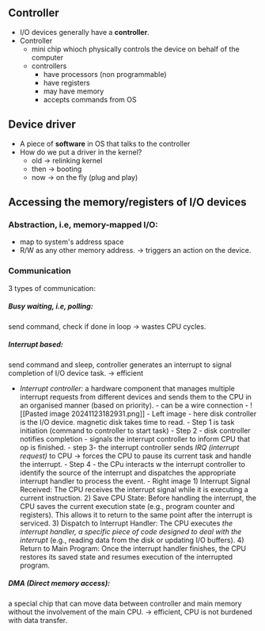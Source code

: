 ## Controller
- I/O devices generally have a **controller**.
- Controller
	- mini chip whioch physically controls the device on behalf of the computer
	- controllers 
		- have processors (non programmable)
		- have registers
		- may have memory
		- accepts commands from OS
	
## Device driver
- A piece of **software** in OS that talks to the controller
- How do we put a driver in the kernel?
	- old -> relinking kernel
	- then -> booting
	- now -> on the fly (plug and play)

## Accessing the memory/registers of I/O devices
### Abstraction, i.e, memory-mapped I/O: 
- map to system's address space
- R/W as any other memory address. -> triggers an action on the device.
### Communication
3 types of communication:
#####  *Busy waiting, i.e, polling*: 
send command, check if done in loop -> wastes CPU cycles.
##### *Interrupt based*: 
send command and sleep, controller generates an interrupt to signal completion of I/O device task. -> efficient
- *Interrupt controller:* a hardware component that manages multiple interrupt requests from different devices and sends them to the CPU in an organised manner (based on priority).
		- can be a wire connection
		- ![[Pasted image 20241123182931.png]]
		- Left image
			- here disk controller is the I/O device. magnetic disk takes time to read.
			- Step 1 is task initiation (command to controller to start task)
			- Step 2 - disk controller notifies completion - signals the interrupt controller to inform CPU that op is finished.
			- step 3- the interrupt controller sends *IRQ (interrupt request)* to CPU -> forces the CPU to pause its current task and handle the interrupt.
			- Step 4 - the CPu interacts w the interrupt controller to identify the source of the interrupt and dispatches the appropriate interrupt handler to process the event.
		- Right image
			1) Interrupt Signal Received: The CPU receives the interrupt signal while it is executing a current instruction.
			2) Save CPU State: Before handling the interrupt, the CPU saves the current execution state (e.g., program counter and registers). This allows it to return to the same point after the interrupt is serviced.
			3) Dispatch to Interrupt Handler: The CPU executes *the interrupt handler, a specific piece of code designed to deal with the interrupt* (e.g., reading data from the disk or updating I/O buffers).
			4) Return to Main Program: Once the interrupt handler finishes, the CPU restores its saved state and resumes execution of the interrupted program.
##### *DMA (Direct memory access)*: 
a special chip that can move data between controller and main memory without the involvement of the main CPU. -> efficient, CPU is not burdened with data transfer.
